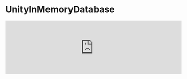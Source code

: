 # UnityInMemoryDatabase

<iframe frameborder="0" src="https://itch.io/embed/1608632" width="552" height="167"><a href="https://jwho303.itch.io/inmemorydatabase">InMemoryDatabase by Jwho303</a></iframe>

